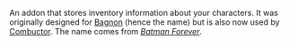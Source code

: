 An addon that stores inventory information about your characters.  It was originally designed for [Bagnon](Bagnon.md) (hence the name) but is also now used by [Combuctor](Combuctor.md).  The name comes from _[Batman Forever](http://www.imdb.com/find?s=all&q=batman%20forever)_.